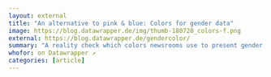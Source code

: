 ```yaml
---
layout: external
title: "An alternative to pink & blue: Colors for gender data"
image: https://blog.datawrapper.de/img/thumb-180720_colors-f.png
external: https://blog.datawrapper.de/gendercolor/
summary: "A reality check which colors newsrooms use to present gender data. Spoiler: Pink & blue are not dead, but there's lots of hope."
whofor: on Datawrapper ↗
categories: [article]
---
```

